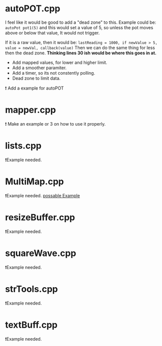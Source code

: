# autoPOT.cpp
I feel like it would be good to add a "dead zone" to this. Example could be: `autoPot pot1(5)` and this would set a value of 5, so unless the pot moves above or below that value, It would not trigger.

If it is a raw value, then it would be: `lastReading = 1000, if newValue > 5, value = newVal, callback(value)` Then we can do the same thing for less then the dead zone.
**Thinking lines 30 ish would be where this goes in at.**

- Add mapped values, for lower and higher limit.
- Add a smoother paramiter.
- Add a timer, so its not constently polling.
- Dead zone to limit data.

❗ Add a example for autoPOT

# mapper.cpp
❗ Make an example or 3 on how to use it properly.

# lists.cpp
❗Example needed.

# MultiMap.cpp
❗Example needed.
 [possable Example](https://github.com/RobTillaart/MultiMap/tree/master/examples)

# resizeBuffer.cpp
❗Example needed.

# squareWave.cpp
❗Example needed.

# strTools.cpp
❗Example needed.

# textBuff.cpp
❗Example needed.

